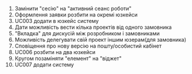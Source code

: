 1. Замінити "сесію" на "активний сеанс роботи"
2. Оформлення заявки розбити на окремі юзкейси
3. UC003 додати в юзкейс систему
4. Дати можливість вести кілька проектів від одного замовника
5. "Вкладка" для дискусій між розробником і замовниками
6. Можливість делегувати свій проект іншим юзерам(для замовника)
7. Сповіщення про нову версію на пошту/особистий кабінет
8. UC006 розбити на два юзкейси
9. Кругом позаміняти "елемент" на "віджет"
10. UC007 додати систему
